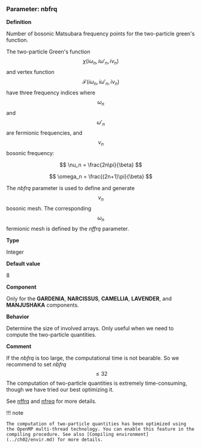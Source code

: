### Parameter: nbfrq

**Definition**

Number of bosonic Matsubara frequency points for the two-particle green's function.

The two-particle Green's function $$\chi(i\omega_n, i\omega'_n, i\nu_n)$$ and vertex function $$\mathcal{F}(i\omega_n, i\omega'_n, i\nu_n)$$ have three frequency indices where $$\omega_n$$ and $$\omega'_n$$ are fermionic frequencies, and $$\nu_n$$ bosonic frequency: 

$$
\nu_n = \frac{2n\pi}{\beta}
$$

$$
\omega_n = \frac{(2n+1)\pi}{\beta}
$$

The *nbfrq* parameter is used to define and generate $$\nu_n$$ bosonic mesh. The corresponding $$\omega_n$$ fermionic mesh is defined by the *nffrq* parameter.

**Type**

Integer

**Default value**

8

**Component**

Only for the **GARDENIA**, **NARCISSUS**, **CAMELLIA**, **LAVENDER**, and **MANJUSHAKA** components.

**Behavior**

Determine the size of involved arrays. Only useful when we need to compute the two-particle quantities.

**Comment**

If the *nbfrq* is too large, the computational time is not bearable. So we recommend to set *nbfrq* $$ \leq 32$$ The computation of two-particle quantities is extremely time-consuming, though we have tried our best optimizing it.

See [nffrq](p_nffrq.md) and [nfreq](p_nfreq.md) for more details.

!!! note

    The computation of two-particle quantities has been optimized using the OpenMP multi-thread technology. You can enable this feature in the compiling procedure. See also [Compiling environment](../ch02/envir.md) for more details.